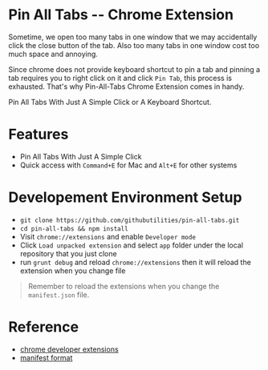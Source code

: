 # Pin All Tabs -- Chrome Extension

Sometime, we open too many tabs in one window that we may accidentally click the close button of the tab. Also too many tabs in one window cost too much space and annoying. 

Since chrome does not provide keyboard shortcut to pin a tab and pinning a tab requires you to right click on it and click `Pin Tab`, this process is exhausted. That's why Pin-All-Tabs Chrome Extension comes in handy.

Pin All Tabs With Just A Simple Click or A Keyboard Shortcut.


# Features

* Pin All Tabs With Just A Simple Click
* Quick access with `Command+E` for Mac and `Alt+E` for other systems


# Developement Environment Setup

* `git clone https://github.com/githubutilities/pin-all-tabs.git`
* `cd pin-all-tabs && npm install`
* Visit `chrome://extensions` and enable `Developer mode`
* Click `Load unpacked extension` and select `app` folder under the local repository that you just clone
* run `grunt debug` and reload `chrome://extensions` then it will reload the extension when you change file

> Remember to reload the extensions when you change the `manifest.json` file.


# Reference

* [chrome developer extensions](https://developer.chrome.com/extensions)
* [manifest format](https://developer.chrome.com/extensions/manifest)